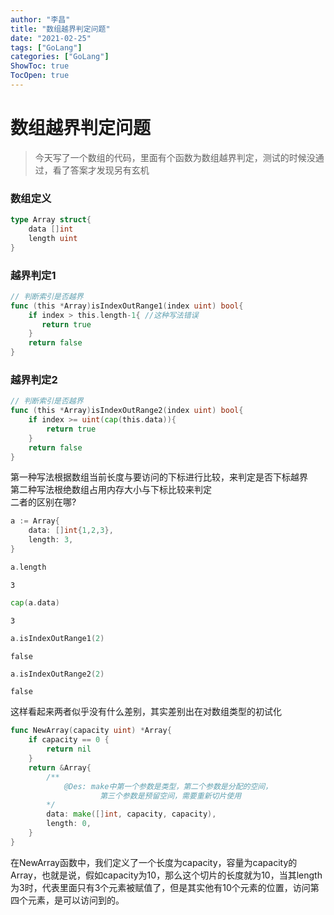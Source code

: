 ```yaml
---
author: "李昌"
title: "数组越界判定问题"
date: "2021-02-25"
tags: ["GoLang"]
categories: ["GoLang"]
ShowToc: true
TocOpen: true
---
```


# 数组越界判定问题

> 今天写了一个数组的代码，里面有个函数为数组越界判定，测试的时候没通过，看了答案才发现另有玄机

### 数组定义


```go
type Array struct{
    data []int
    length uint
}
```

### 越界判定1


```go
// 判断索引是否越界
func (this *Array)isIndexOutRange1(index uint) bool{
    if index > this.length-1{ //这种写法错误
       return true
    } 
    return false
}
```

### 越界判定2


```go
// 判断索引是否越界
func (this *Array)isIndexOutRange2(index uint) bool{
    if index >= uint(cap(this.data)){
        return true
    }
    return false
}
```

第一种写法根据数组当前长度与要访问的下标进行比较，来判定是否下标越界  
第二种写法根绝数组占用内存大小与下标比较来判定  
二者的区别在哪?


```go
a := Array{
    data: []int{1,2,3},
    length: 3,
}
```


```go
a.length
```




    3




```go
cap(a.data)
```




    3




```go
a.isIndexOutRange1(2)
```




    false




```go
a.isIndexOutRange2(2)
```




    false



这样看起来两者似乎没有什么差别，其实差别出在对数组类型的初试化


```go
func NewArray(capacity uint) *Array{
    if capacity == 0 {
        return nil
    }
    return &Array{
        /**
            @Des: make中第一个参数是类型，第二个参数是分配的空间，
                    第三个参数是预留空间，需要重新切片使用
        */
        data: make([]int, capacity, capacity),
        length: 0,
    }
}
```

在NewArray函数中，我们定义了一个长度为capacity，容量为capacity的Array，也就是说，假如capacity为10，那么这个切片的长度就为10，当其length为3时，代表里面只有3个元素被赋值了，但是其实他有10个元素的位置，访问第四个元素，是可以访问到的。
